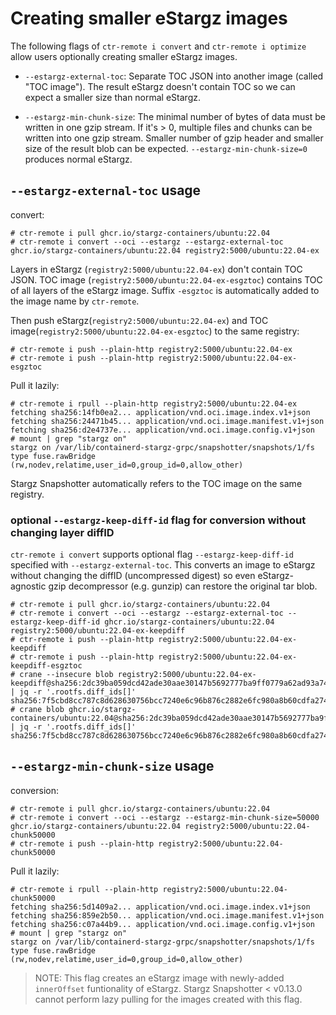 # Creating smaller eStargz images

The following flags of `ctr-remote i convert` and `ctr-remote i optimize` allow users optionally creating smaller eStargz images.

- `--estargz-external-toc`: Separate TOC JSON into another image (called "TOC image"). The result eStargz doesn't contain TOC so we can expect a smaller size than normal eStargz.

- `--estargz-min-chunk-size`: The minimal number of bytes of data must be written in one gzip stream. If it's > 0, multiple files and chunks can be written into one gzip stream. Smaller number of gzip header and smaller size of the result blob can be expected. `--estargz-min-chunk-size=0` produces normal eStargz.

## `--estargz-external-toc` usage

convert:

```console
# ctr-remote i pull ghcr.io/stargz-containers/ubuntu:22.04
# ctr-remote i convert --oci --estargz --estargz-external-toc ghcr.io/stargz-containers/ubuntu:22.04 registry2:5000/ubuntu:22.04-ex
```

Layers in eStargz (`registry2:5000/ubuntu:22.04-ex`) don't contain TOC JSON.
TOC image (`registry2:5000/ubuntu:22.04-ex-esgztoc`) contains TOC of all layers of the eStargz image.
Suffix `-esgztoc` is automatically added to the image name by `ctr-remote`.

Then push eStargz(`registry2:5000/ubuntu:22.04-ex`) and TOC image(`registry2:5000/ubuntu:22.04-ex-esgztoc`) to the same registry:

```console
# ctr-remote i push --plain-http registry2:5000/ubuntu:22.04-ex
# ctr-remote i push --plain-http registry2:5000/ubuntu:22.04-ex-esgztoc
```

Pull it lazily:

```console
# ctr-remote i rpull --plain-http registry2:5000/ubuntu:22.04-ex
fetching sha256:14fb0ea2... application/vnd.oci.image.index.v1+json
fetching sha256:24471b45... application/vnd.oci.image.manifest.v1+json
fetching sha256:d2e4737e... application/vnd.oci.image.config.v1+json
# mount | grep "stargz on"
stargz on /var/lib/containerd-stargz-grpc/snapshotter/snapshots/1/fs type fuse.rawBridge (rw,nodev,relatime,user_id=0,group_id=0,allow_other)
```

Stargz Snapshotter automatically refers to the TOC image on the same registry.

### optional `--estargz-keep-diff-id` flag for conversion without changing layer diffID

`ctr-remote i convert` supports optional flag `--estargz-keep-diff-id` specified with `--estargz-external-toc`.
This converts an image to eStargz without changing the diffID (uncompressed digest) so even eStargz-agnostic gzip decompressor (e.g. gunzip) can restore the original tar blob.

```console
# ctr-remote i pull ghcr.io/stargz-containers/ubuntu:22.04
# ctr-remote i convert --oci --estargz --estargz-external-toc --estargz-keep-diff-id ghcr.io/stargz-containers/ubuntu:22.04 registry2:5000/ubuntu:22.04-ex-keepdiff
# ctr-remote i push --plain-http registry2:5000/ubuntu:22.04-ex-keepdiff
# ctr-remote i push --plain-http registry2:5000/ubuntu:22.04-ex-keepdiff-esgztoc
# crane --insecure blob registry2:5000/ubuntu:22.04-ex-keepdiff@sha256:2dc39ba059dcd42ade30aae30147b5692777ba9ff0779a62ad93a74de02e3e1f | jq -r '.rootfs.diff_ids[]'
sha256:7f5cbd8cc787c8d628630756bcc7240e6c96b876c2882e6fc980a8b60cdfa274
# crane blob ghcr.io/stargz-containers/ubuntu:22.04@sha256:2dc39ba059dcd42ade30aae30147b5692777ba9ff0779a62ad93a74de02e3e1f | jq -r '.rootfs.diff_ids[]'
sha256:7f5cbd8cc787c8d628630756bcc7240e6c96b876c2882e6fc980a8b60cdfa274
```

## `--estargz-min-chunk-size` usage

conversion:

```console
# ctr-remote i pull ghcr.io/stargz-containers/ubuntu:22.04
# ctr-remote i convert --oci --estargz --estargz-min-chunk-size=50000 ghcr.io/stargz-containers/ubuntu:22.04 registry2:5000/ubuntu:22.04-chunk50000
# ctr-remote i push --plain-http registry2:5000/ubuntu:22.04-chunk50000
```

Pull it lazily:

```console
# ctr-remote i rpull --plain-http registry2:5000/ubuntu:22.04-chunk50000
fetching sha256:5d1409a2... application/vnd.oci.image.index.v1+json
fetching sha256:859e2b50... application/vnd.oci.image.manifest.v1+json
fetching sha256:c07a44b9... application/vnd.oci.image.config.v1+json
# mount | grep "stargz on"
stargz on /var/lib/containerd-stargz-grpc/snapshotter/snapshots/1/fs type fuse.rawBridge (rw,nodev,relatime,user_id=0,group_id=0,allow_other)
```

> NOTE: This flag creates an eStargz image with newly-added `innerOffset` funtionality of eStargz. Stargz Snapshotter < v0.13.0 cannot perform lazy pulling for the images created with this flag.
